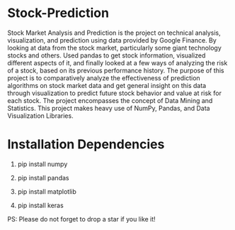 # Stock-Prediction
Stock Market Analysis and Prediction is the project on technical analysis, visualization, and prediction using data provided by Google Finance. By looking at data from the stock market, particularly some giant technology stocks and others. Used pandas to get stock information, visualized different aspects of it, and finally looked at a few ways of analyzing the risk of a stock, based on its previous performance history.
The purpose of this project is to comparatively analyze the effectiveness of prediction algorithms on stock market data and get general insight on this data through visualization to predict future stock behavior and value at risk for each stock. The project encompasses the concept of Data Mining and Statistics. This project makes heavy use of NumPy, Pandas, and Data Visualization Libraries.

# Installation Dependencies

1. pip install numpy

2. pip install pandas

3. pip install matplotlib

4. pip install keras

PS: Please do not forget to drop a star if you like it!

